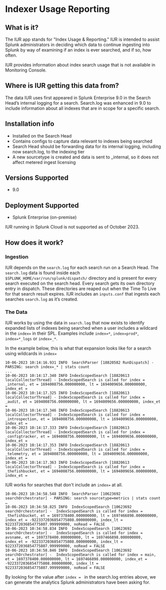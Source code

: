 # Indexer Usage Reporting 

## What is it?

The IUR app stands for "Index Usage & Reporting." IUR is intended to assist Splunk administrators in deciding which data to continue ingesting into Splunk by way of examining if an index is ever searched, and if so, how often.

IUR provides information about index search usage that is not available in Monitoring Console.

## Where is IUR getting this data from? 

The data IUR uses first appeared in Splunk Enterprise 9.0 in the Search Head’s internal logging for a search. Search.log was enhanced in 9.0 to include information about all indexes that are in scope for a specific search.
 
## Installation info

- Installed on the Search Head
- Contains configs to capture data relevant to indexes being searched
- Search Head should be forwarding data for its internal logging, including now search.log, to the indexing tier
- A new sourcetype is created and data is sent to _internal, so it does not affect metered ingest licensing

## Versions Supported

- 9.0

## Deployment Supported

- Splunk Enterprise (on-premise)

IUR running in Splunk Cloud is not supported as of October 2023.

## How does it work?

### Ingestion

IUR depends on the `search.log` for each search run on a Search Head. The `search.log` data is found inside each `$SPLUNK_HOME/var/run/splunk/dispatch/` directory and is present for every search executed on the search head. Every search gets its own directory entry in dispatch. These directories are reaped out when the Time To Live for that search result expires. IUR includes an `inputs.conf` that ingests each searches `search.log` as it’s created.

### The Data
IUR works by using the data in `search.log` that now exists to identify expanded lists of indexes being searched when a user includes a wildcard in the `index=` in their SPL. Examples include `index=*`, `index=prod*`, `index=*_logs` or `index=_*`. 

In the example below, this is what that expansion looks like for a search using wildcards in `index=`

    10-06-2023 10:14:16.931 INFO  SearchParser [18820582 RunDispatch] - PARSING: search index=_* | stats count
    ...
    10-06-2023 10:14:17.340 INFO IndexScopedSearch [18820613 localCollectorThread] - IndexScopedSearch is called for index = _internal, et = 1694008756.000000000, lt = 1694009656.000000000, index_et =
    10-06-2023 10:14:17.325 INFO IndexScopedSearch [18820613 localCollectorThread] - IndexScopedSearch is called for index = _audit, et = 1694008756.000000000, lt = 1694009656.000000000, index_et =
    10-06-2023 10:14:17.346 INFO IndexScopedSearch [18820613 localCollectorThread] - IndexScopedSearch is called for index = _introspection, et = 1694008756.000000000, lt = 1694009656.000000000, index_et =
    10-06-2023 10:14:17.333 INFO IndexScopedSearch [18820613 localCollectorThread] - IndexScopedSearch is called for index = _configtracker, et = 1694008756.000000000, lt = 1694009656.000000000, index_et =
    10-06-2023 10:14:17.353 INFO IndexScopedSearch [18820613 localCollectorThread] - IndexScopedSearch is called for index = _telemetry, et = 1694008756.000000000, lt = 1694009656.000000000, index_et =
    10-06-2023 10:14:17.363 INFO IndexScopedSearch [18820613 localCollectorThread] - IndexScopedSearch is called for index = _thefishbucket, et = 1694008756.000000000, lt = 1694009656.000000000, index_et =

IUR works for searches that don't include an `index=` at all.

    10-06-2023 10:34:58.548 INFO  SearchParser [10623692 searchOrchestrator] - PARSING: search sourcetype=metrics | stats count
    …
    10-06-2023 10:34:58.825 INFO  IndexScopedSearch [10623692 searchOrchestrator] -  IndexScopedSearch is called for index = _thefishbucket, et = 1697378400.000000000, lt = 1697466898.000000000, index_et = -9223372036854775808.000000000, index_lt = 9223372036854775807.999999000, noRead = FALSE
    10-06-2023 10:34:58.834 INFO  IndexScopedSearch [10623692 searchOrchestrator] -  IndexScopedSearch is called for index = avsname, et = 1697378400.000000000, lt = 1697466898.000000000, index_et = -9223372036854775808.000000000, index_lt = 9223372036854775807.999999000, noRead = FALSE
    10-06-2023 10:34:58.846 INFO  IndexScopedSearch [10623692 searchOrchestrator] -  IndexScopedSearch is called for index = main, et = 1697378400.000000000, lt = 1697466898.000000000, index_et = -9223372036854775808.000000000, index_lt = 9223372036854775807.999999000, noRead = FALSE

By looking for the value after `index = ` in the search.log entries above, we can generate the analytics Splunk administrators have been asking for.

